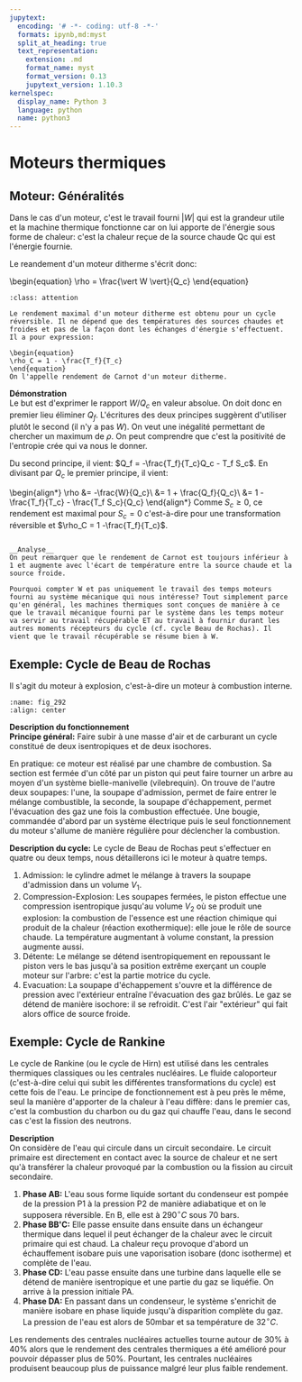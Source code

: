 ```yaml
---
jupytext:
  encoding: '# -*- coding: utf-8 -*-'
  formats: ipynb,md:myst
  split_at_heading: true
  text_representation:
    extension: .md
    format_name: myst
    format_version: 0.13
    jupytext_version: 1.10.3
kernelspec:
  display_name: Python 3
  language: python
  name: python3
---
```

# Moteurs thermiques

## Moteur: Généralités


Dans le cas d'un moteur, c'est le travail fourni $\vert W \vert$ qui est la grandeur utile et la machine thermique fonctionne car on lui apporte de l'énergie sous forme de chaleur: c'est la chaleur reçue de la source chaude Qc qui est l'énergie fournie.

Le reandement d'un moteur ditherme s'écrit donc:

\begin{equation}
\rho = \frac{\vert W \vert}{Q_c}
\end{equation}

````{admonition} Fondamental : Rendement de Carnot du moteur ditherme
:class: attention

Le rendement maximal d'un moteur ditherme est obtenu pour un cycle réversible. Il ne dépend que des températures des sources chaudes et froides et pas de la façon dont les échanges d'énergie s'effectuent. Il a pour expression:

\begin{equation}
\rho_C = 1 - \frac{T_f}{T_c}
\end{equation}
On l'appelle rendement de Carnot d'un moteur ditherme.
````


__Démonstration__  
Le but est d'exprimer le rapport $W/Q_c$ en valeur absolue. On doit donc en premier lieu éliminer $Q_f$. L'écritures des deux principes suggèrent d'utiliser plutôt le second (il n'y a pas $W$). On veut une inégalité permettant de chercher un maximum de $\rho$. On peut comprendre que c'est la positivité de l'entropie crée qui va nous le donner.

Du second principe, il vient: $Q_f = -\frac{T_f}{T_c}Q_c - T_f S_c$. En divisant par $Q_c$ le premier principe, il vient:

\begin{align*}
\rho &= -\frac{W}{Q_c}\\
&= 1 + \frac{Q_f}{Q_c}\\
&= 1 - \frac{T_f}{T_c} - \frac{T_f S_c}{Q_c}
\end{align*}
Comme $S_c \geq 0$, ce rendement est maximal pour $S_c =0$ c'est-à-dire pour une transformation réversible et $\rho_C = 1 -\frac{T_f}{T_c}$.


````{dropdown} Remarque

__Analyse__  
On peut remarquer que le rendement de Carnot est toujours inférieur à 1 et augmente avec l'écart de température entre la source chaude et la source froide.

Pourquoi compter W et pas uniquement le travail des temps moteurs fourni au système mécanique qui nous intéresse? Tout simplement parce qu'en général, les machines thermiques sont conçues de manière à ce que le travail mécanique fourni par le système dans les temps moteur va servir au travail récupérable ET au travail à fournir durant les autres moments récepteurs du cycle (cf. cycle Beau de Rochas). Il vient que le travail récupérable se résume bien à W.
````

## Exemple: Cycle de Beau de Rochas


Il s'agit du moteur à explosion, c'est-à-dire un moteur à combustion interne.

```{figure} ./images/thermo_chap_7_moteur.jpg
:name: fig_292
:align: center

```



__Description du fonctionnement__  
__Principe général:__ Faire subir à une masse d'air et de carburant un cycle constitué de deux isentropiques et de deux isochores.

En pratique: ce moteur est réalisé par une chambre de combustion. Sa section est fermée d'un côté par un piston qui peut faire tourner un arbre au moyen d'un système bielle-manivelle (vilebrequin). On trouve de l'autre deux soupapes: l'une, la soupape d'admission, permet de faire entrer le mélange combustible, la seconde, la soupape d'échappement, permet l'évacuation des gaz une fois la combustion effectuée. Une bougie, commandée d'abord par un système électrique puis le seul fonctionnement du moteur s'allume de manière régulière pour déclencher la combustion.

__Description du cycle:__ Le cycle de Beau de Rochas peut s'effectuer en quatre ou deux temps, nous détaillerons ici le moteur à quatre temps.

1. Admission: le cylindre admet le mélange à travers la soupape d'admission dans un volume $V_1$. 
1. Compression-Explosion: Les soupapes fermées, le piston effectue une compression isentropique jusqu'au volume $V_2$ où se produit une explosion: la combustion de l'essence est une réaction chimique qui produit de la chaleur (réaction exothermique): elle joue le rôle de source chaude. La température augmentant à volume constant, la pression augmente aussi.
1. Détente: Le mélange se détend isentropiquement en repoussant le piston vers le bas jusqu'à sa position extrême exerçant un couple moteur sur l'arbre: c'est la partie motrice du cycle.
1. Evacuation: La soupape d'échappement s'ouvre et la différence de pression avec l'extérieur entraîne l'évacuation des gaz brûlés. Le gaz se détend de manière isochore: il se refroidit. C'est l'air "extérieur" qui fait alors office de source froide.



## Exemple: Cycle de Rankine


Le cycle de Rankine (ou le cycle de Hirn) est utilisé dans les centrales thermiques classiques ou les centrales nucléaires. Le fluide caloporteur (c'est-à-dire celui qui subit les différentes transformations du cycle) est cette fois de l'eau. Le principe de fonctionnement est à peu près le même, seul la manière d'apporter de la chaleur à l'eau diffère: dans le premier cas, c'est la combustion du charbon ou du gaz qui chauffe l'eau, dans le second cas c'est la fission des neutrons.



__Description__  
On considère de l'eau qui circule dans un circuit secondaire. Le circuit primaire est directement en contact avec la source de chaleur et ne sert qu'à transférer la chaleur provoqué par la combustion ou la fission au circuit secondaire.

1. __Phase AB:__ L'eau sous forme liquide sortant du condenseur est pompée de la pression P1 à la pression P2 de manière adiabatique et on le supposera réversible. En B, elle est à $290 ^{\circ}C$ sous 70 bars.
1. __Phase BB'C:__ Elle passe ensuite dans ensuite dans un échangeur thermique dans lequel il peut échanger de la chaleur avec le circuit primaire qui est chaud. La chaleur reçu provoque d'abord un échauffement isobare puis une vaporisation isobare (donc isotherme) et complète de l'eau.
1. __Phase CD:__ L'eau passe ensuite dans une turbine dans laquelle elle se détend de manière isentropique et une partie du gaz se liquéfie. On arrive à la pression initiale PA.
1. __Phase DA:__ En passant dans un condenseur, le système s'enrichit de manière isobare en phase liquide jusqu'à disparition complète du gaz. La pression de l'eau est alors de 50mbar et sa température de $32 ^{\circ}C$.




Les rendements des centrales nucléaires actuelles tourne autour de $30\%$ à $40\%$ alors que le rendement des centrales thermiques a été amélioré pour pouvoir dépasser plus de $50\%$. Pourtant, les centrales nucléaires produisent beaucoup plus de puissance malgré leur plus faible rendement.


